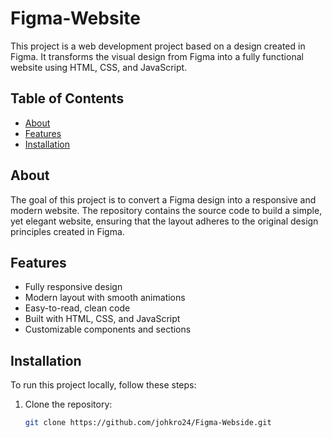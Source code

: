 # Figma-Website

This project is a web development project based on a design created in Figma. It transforms the visual design from Figma into a fully functional website using HTML, CSS, and JavaScript.

## Table of Contents
- [About](#about)
- [Features](#features)
- [Installation](#installation)

## About
The goal of this project is to convert a Figma design into a responsive and modern website. The repository contains the source code to build a simple, yet elegant website, ensuring that the layout adheres to the original design principles created in Figma.

## Features
- Fully responsive design
- Modern layout with smooth animations
- Easy-to-read, clean code
- Built with HTML, CSS, and JavaScript
- Customizable components and sections

## Installation
To run this project locally, follow these steps:

1. Clone the repository:
   ```bash
   git clone https://github.com/johkro24/Figma-Webside.git
